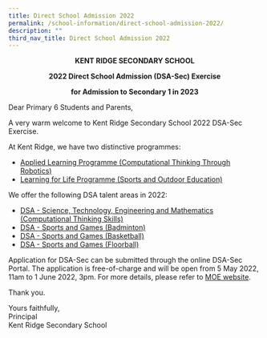 ```yaml
---
title: Direct School Admission 2022
permalink: /school-information/direct-school-admission-2022/
description: ""
third_nav_title: Direct School Admission 2022
---
```

<p style="text-align:center;"> <strong>KENT RIDGE SECONDARY SCHOOL</strong></p>

<p style="text-align:center;"> <strong>2022 Direct School Admission (DSA-Sec) Exercise</strong></p>

<p style="text-align:center;"> <strong>for Admission to Secondary 1 in 2023</strong></p>

Dear Primary 6 Students and Parents,

A very warm welcome to Kent Ridge Secondary School 2022 DSA-Sec Exercise.

At Kent Ridge, we have two distinctive programmes:

*   [Applied Learning Programme (Computational Thinking Through Robotics)](/programmes/distinctive-programmes/applied-learning-programme/)
*   [Learning for Life Programme (Sports and Outdoor Education)](/programmes/distinctive-programmes/learning-for-life-programme/)

We offer the following DSA talent areas in 2022:

*   [DSA - Science, Technology, Engineering and Mathematics (Computational Thinking Skills)](/school-information/direct-school-admission/dsa-science-technology-engineering-and-mathematics-computational-thinking-skills/)
*   [DSA - Sports and Games (Badminton)](/school-information/direct-school-admission/dsa-sports-and-games-badminton/)
*   [DSA - Sports and Games (Basketball)](/school-information/direct-school-admission/dsa-sports-and-games-basketball/)
*   [DSA - Sports and Games (Floorball)](/school-information/direct-school-admission/dsa-sports-and-games-floorball/)

Application for DSA-Sec can be submitted through the online DSA-Sec Portal. The application is free-of-charge and will be open from 5 May 2022, 11am to 1 June 2022, 3pm. For more details, please refer to [MOE website](http://www.moe.gov.sg/dsa-sec).

Thank you.

Yours faithfully,  
Principal  
Kent Ridge Secondary School